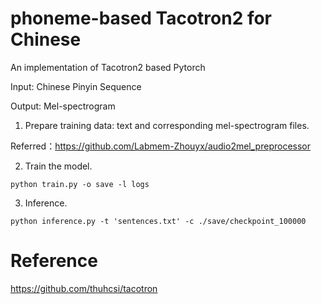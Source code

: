 # phoneme-based Tacotron2 for Chinese
An implementation of Tacotron2 based Pytorch

Input: Chinese Pinyin Sequence

Output: Mel-spectrogram

1. Prepare training data: text and corresponding mel-spectrogram files.

Referred：https://github.com/Labmem-Zhouyx/audio2mel_preprocessor

2. Train the model.

`python train.py -o save -l logs`

3. Inference.

`python inference.py -t 'sentences.txt' -c ./save/checkpoint_100000`

 # Reference
 
 https://github.com/thuhcsi/tacotron
